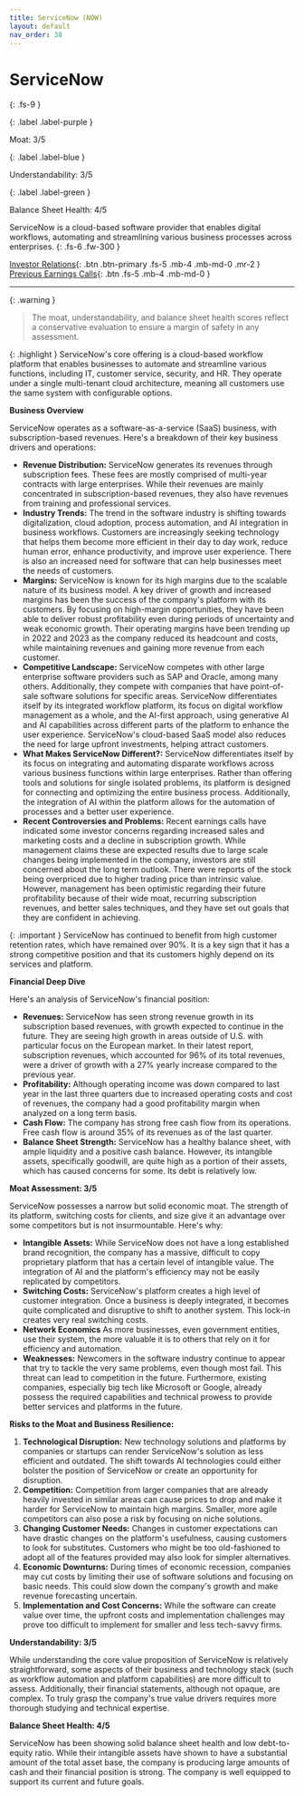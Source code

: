 ```yaml
---
title: ServiceNow (NOW)
layout: default
nav_order: 38
---
```


# ServiceNow
{: .fs-9 }

{: .label .label-purple }

Moat: 3/5

{: .label .label-blue }

Understandability: 3/5

{: .label .label-green }

Balance Sheet Health: 4/5

ServiceNow is a cloud-based software provider that enables digital workflows, automating and streamlining various business processes across enterprises.
{: .fs-6 .fw-300 }

[Investor Relations](https://www.google.com/search?q=NOW+investor+relations){: .btn .btn-primary .fs-5 .mb-4 .mb-md-0 .mr-2 }
[Previous Earnings Calls](https://discountingcashflows.com/company/NOW/transcripts/){: .btn .fs-5 .mb-4 .mb-md-0 }

---

{: .warning }
>The moat, understandability, and balance sheet health scores reflect a conservative evaluation to ensure a margin of safety in any assessment.



{: .highlight }
ServiceNow's core offering is a cloud-based workflow platform that enables businesses to automate and streamline various functions, including IT, customer service, security, and HR. They operate under a single multi-tenant cloud architecture, meaning all customers use the same system with configurable options.

**Business Overview**

ServiceNow operates as a software-as-a-service (SaaS) business, with subscription-based revenues. Here's a breakdown of their key business drivers and operations:

*   **Revenue Distribution:** ServiceNow generates its revenues through subscription fees. These fees are mostly comprised of multi-year contracts with large enterprises. While their revenues are mainly concentrated in subscription-based revenues, they also have revenues from training and professional services. 
*   **Industry Trends:** The trend in the software industry is shifting towards digitalization, cloud adoption, process automation, and AI integration in business workflows. Customers are increasingly seeking technology that helps them become more efficient in their day to day work, reduce human error, enhance productivity, and improve user experience. There is also an increased need for software that can help businesses meet the needs of customers.
*   **Margins:** ServiceNow is known for its high margins due to the scalable nature of its business model. A key driver of growth and increased margins has been the success of the company's platform with its customers. By focusing on high-margin opportunities, they have been able to deliver robust profitability even during periods of uncertainty and weak economic growth. Their operating margins have been trending up in 2022 and 2023 as the company reduced its headcount and costs, while maintaining revenues and gaining more revenue from each customer. 
*   **Competitive Landscape:** ServiceNow competes with other large enterprise software providers such as SAP and Oracle, among many others. Additionally, they compete with companies that have point-of-sale software solutions for specific areas. ServiceNow differentiates itself by its integrated workflow platform, its focus on digital workflow management as a whole, and the AI-first approach, using generative AI and AI capabilities across different parts of the platform to enhance the user experience. ServiceNow's cloud-based SaaS model also reduces the need for large upfront investments, helping attract customers.
*   **What Makes ServiceNow Different?:** ServiceNow differentiates itself by its focus on integrating and automating disparate workflows across various business functions within large enterprises. Rather than offering tools and solutions for single isolated problems, its platform is designed for connecting and optimizing the entire business process. Additionally, the integration of AI within the platform allows for the automation of processes and a better user experience.
*   **Recent Controversies and Problems:** Recent earnings calls have indicated some investor concerns regarding increased sales and marketing costs and a decline in subscription growth. While management claims these are expected results due to large scale changes being implemented in the company, investors are still concerned about the long term outlook. There were reports of the stock being overpriced due to higher trading price than intrinsic value. However, management has been optimistic regarding their future profitability because of their wide moat, recurring subscription revenues, and better sales techniques, and they have set out goals that they are confident in achieving.

{: .important }
ServiceNow has continued to benefit from high customer retention rates, which have remained over 90%. It is a key sign that it has a strong competitive position and that its customers highly depend on its services and platform.

**Financial Deep Dive**

Here's an analysis of ServiceNow's financial position:

*   **Revenues:**  ServiceNow has seen strong revenue growth in its subscription based revenues, with growth expected to continue in the future. They are seeing high growth in areas outside of U.S. with particular focus on the European market. In their latest report, subscription revenues, which accounted for 96% of its total revenues, were a driver of growth with a 27% yearly increase compared to the previous year. 
*   **Profitability:** Although operating income was down compared to last year in the last three quarters due to increased operating costs and cost of revenues, the company had a good profitability margin when analyzed on a long term basis.
*   **Cash Flow:** The company has strong free cash flow from its operations. Free cash flow is around 35% of its revenues as of the last quarter.
*   **Balance Sheet Strength:** ServiceNow has a healthy balance sheet, with ample liquidity and a positive cash balance. However, its intangible assets, specifically goodwill, are quite high as a portion of their assets, which has caused concerns for some. Its debt is relatively low.

**Moat Assessment: 3/5**

ServiceNow possesses a narrow but solid economic moat. The strength of its platform, switching costs for clients, and size give it an advantage over some competitors but is not insurmountable. Here's why:
*   **Intangible Assets:** While ServiceNow does not have a long established brand recognition, the company has a massive, difficult to copy proprietary platform that has a certain level of intangible value. The integration of AI and the platform's efficiency may not be easily replicated by competitors. 
*   **Switching Costs:** ServiceNow's platform creates a high level of customer integration.  Once a business is deeply integrated, it becomes quite complicated and disruptive to shift to another system. This lock-in creates very real switching costs.
*   **Network Economics** As more businesses, even government entities, use their system, the more valuable it is to others that rely on it for efficiency and automation. 
*   **Weaknesses:** Newcomers in the software industry continue to appear that try to tackle the very same problems, even though most fail. This threat can lead to competition in the future. Furthermore, existing companies, especially big tech like Microsoft or Google, already possess the required capabilities and technical prowess to provide better services and platforms in the future. 

**Risks to the Moat and Business Resilience:**

1.  **Technological Disruption:** New technology solutions and platforms by companies or startups can render ServiceNow's solution as less efficient and outdated. The shift towards AI technologies could either bolster the position of ServiceNow or create an opportunity for disruption.
2.  **Competition:** Competition from larger companies that are already heavily invested in similar areas can cause prices to drop and make it harder for ServiceNow to maintain high margins. Smaller, more agile competitors can also pose a risk by focusing on niche solutions.
3.  **Changing Customer Needs:** Changes in customer expectations can have drastic changes on the platform's usefulness, causing customers to look for substitutes. Customers who might be too old-fashioned to adopt all of the features provided may also look for simpler alternatives.
4.  **Economic Downturns:** During times of economic recession, companies may cut costs by limiting their use of software solutions and focusing on basic needs. This could slow down the company's growth and make revenue forecasting uncertain. 
5.  **Implementation and Cost Concerns:** While the software can create value over time, the upfront costs and implementation challenges may prove too difficult to implement for smaller and less tech-savvy firms. 

**Understandability: 3/5**

While understanding the core value proposition of ServiceNow is relatively straightforward, some aspects of their business and technology stack (such as workflow automation and platform capabilities) are more difficult to assess. Additionally, their financial statements, although not opaque, are complex. To truly grasp the company's true value drivers requires more thorough studying and technical expertise. 

**Balance Sheet Health: 4/5**

ServiceNow has been showing solid balance sheet health and low debt-to-equity ratio. While their intangible assets have shown to have a substantial amount of the total asset base, the company is producing large amounts of cash and their financial position is strong. The company is well equipped to support its current and future goals.
